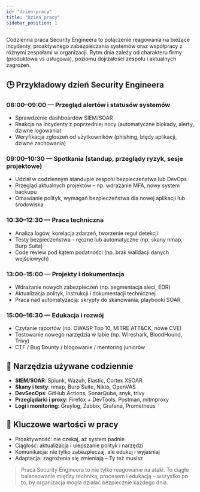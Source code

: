 ```yaml
---
id: "dzien-pracy"
title: "Dzien pracy"
sidebar_position: 1
---
```


Codzienna praca Security Engineera to połączenie reagowania na bieżące incydenty, proaktywnego zabezpieczania systemów oraz współpracy z różnymi zespołami w organizacji. Rytm dnia zależy od charakteru firmy (produktowa vs usługowa), poziomu dojrzałości zespołu i aktualnych zagrożeń.

## 🕒 Przykładowy dzień Security Engineera

### 08:00–09:00 — Przegląd alertów i statusów systemów

- Sprawdzenie dashboardów SIEM/SOAR
- Reakcja na incydenty z poprzedniej nocy (automatyczne blokady, alerty, dziwne logowania)
- Weryfikacja zgłoszeń od użytkowników (phishing, błędy aplikacji, dziwne zachowania)

### 09:00–10:30 — Spotkania (standup, przeglądy ryzyk, sesje projektowe)

- Udział w codziennym standupie zespołu bezpieczeństwa lub DevOps
- Przegląd aktualnych projektów – np. wdrażanie MFA, nowy system backupu
- Omawianie polityk, wymagań bezpieczeństwa dla nowej aplikacji lub środowiska

### 10:30–12:30 — Praca techniczna

- Analiza logów, korelacja zdarzeń, tworzenie reguł detekcji
- Testy bezpieczeństwa – ręczne lub automatyczne (np. skany nmap, Burp Suite)
- Code review pod kątem podatności (np. brak walidacji danych wejściowych)

### 13:00–15:00 — Projekty i dokumentacja

- Wdrażanie nowych zabezpieczeń (np. segmentacja sieci, EDR)
- Aktualizacja polityk, instrukcji i dokumentacji technicznej
- Praca nad automatyzacją: skrypty do skanowania, playbooki SOAR

### 15:00–16:30 — Edukacja i rozwój

- Czytanie raportów (np. OWASP Top 10, MITRE ATT&CK, nowe CVE)
- Testowanie nowego narzędzia w labie (np. Wireshark, BloodHound, Trivy)
- CTF / Bug Bounty / blogowanie / mentoring juniorów

## 🧰 Narzędzia używane codziennie

- **SIEM/SOAR**: Splunk, Wazuh, Elastic, Cortex XSOAR
- **Skany i testy**: nmap, Burp Suite, Nikto, OpenVAS
- **DevSecOps**: GitHub Actions, SonarQube, snyk, trivy
- **Przeglądarki i proxy**: Firefox + DevTools, Postman, mitmproxy
- **Logi i monitoring**: Graylog, Zabbix, Grafana, Prometheus

## 📌 Kluczowe wartości w pracy

- Proaktywność: nie czekaj, aż system padnie
- Ciągłość: aktualizacja i ulepszanie polityk i narzędzi
- Komunikacja: nie tylko zabezpieczaj, ale edukuj i wyjaśniaj
- Adaptacja: zagrożenia się zmieniają – Ty też musisz

> Praca Security Engineera to nie tylko reagowanie na ataki. To ciągłe balansowanie między techniką, procesem i edukacją – wszystko po to, by organizacja mogła działać bezpiecznie każdego dnia.
